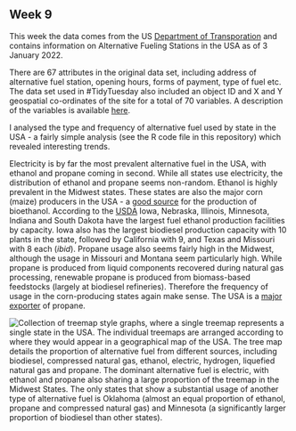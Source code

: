 ## Week 9

This week the data comes from the US [Department of Transporation](https://data-usdot.opendata.arcgis.com/datasets/usdot::alternative-fueling-stations/about) and contains information on Alternative Fueling Stations in the USA as of 3 January 2022.

There are 67 attributes in the original data set, including address of alternative fuel station, opening hours, forms of payment, type of fuel etc. The data set used in #TidyTuesday also included an object ID and X and Y geospatial co-ordinates of the site for a total of 70 variables. A description of the variables is available [here](https://afdc.energy.gov/data_download/alt_fuel_stations_format).

I analysed the type and frequency of alternative fuel used by state in the USA - a fairly simple analysis (see the R code file in this repository) which revealed interesting trends. 

Electricity is by far the most prevalent alternative fuel in the USA, with ethanol and propane coming in second. While all states use electricity, the distribution of ethanol and propane seems non-random. Ethanol is highly prevalent in the Midwest states. These states are also the major corn (maize) producers in the USA - a [good source](https://www.statista.com/statistics/1106316/us-share-ethanol-production-by-feedstock-type/) for the production of bioethanol. According to the [USDA](https://www.ers.usda.gov/data-products/u-s-bioenergy-statistics/) Iowa, Nebraska, Illinois, Minnesota, Indiana and South Dakota have the largest fuel ethanol production facilities by capacity. Iowa also has the largest biodiesel production capacity with 10 plants in the state, followed by California with 9, and Texas and Missouri with 8 each (_ibid_). Propane usage also seems fairly high in the Midwest, although the usage in Missouri and Montana seem particularly high. While propane is produced from liquid components recovered during natural gas processing, renewable propane is produced from biomass-based feedstocks (largely at biodiesel refineries). Therefore the frequency of usage in the corn-producing states again make sense. The USA is a [major exporter](https://www.eia.gov/todayinenergy/detail.php?id=47036) of propane. 

![Collection of treemap style graphs, where a single treemap represents a single state in the USA. The individual treemaps are arranged according to where they would appear in a geographical map of the USA. The tree map details the proportion of alternative fuel from different sources, including biodiesel, compressed natural gas, ethanol, electric, hydrogen, liquefied natural gas and propane. The dominant alternative fuel is electric, with ethanol and propane also sharing a large proportion of the treemap in the Midwest States. The only states that show a substantial usage of another type of alternative fuel is Oklahoma (almost an equal proportion of ethanol, propane and compressed natural gas) and Minnesota (a significantly larger proportion of biodiesel than other states).](https://github.com/PlantsGenesBugs/TidyTuesday/blob/main/2022/week9/altfuels.png)
